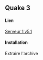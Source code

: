## Quake 3

#### Lien
[Serveur 1 v5.1](http://192.168.1.252/jeux/Quake3_V5.1.rar) 

#### Installation 
Extraire l'archive